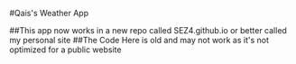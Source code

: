 #Qais's Weather App


##This app now works in a new repo called SEZ4.github.io or better called my personal site 
##The Code Here is old and may not work as it's not optimized for a public website

